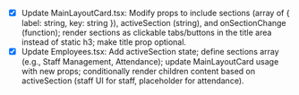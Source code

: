 - [x] Update MainLayoutCard.tsx: Modify props to include sections (array of { label: string, key: string }), activeSection (string), and onSectionChange (function); render sections as clickable tabs/buttons in the title area instead of static h3; make title prop optional.
- [x] Update Employees.tsx: Add activeSection state; define sections array (e.g., Staff Management, Attendance); update MainLayoutCard usage with new props; conditionally render children content based on activeSection (staff UI for staff, placeholder for attendance).
